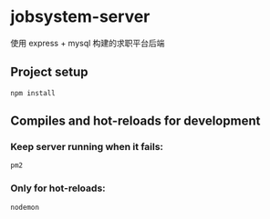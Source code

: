# jobsystem-server
使用 express + mysql 构建的求职平台后端
## Project setup
```
npm install
```
## Compiles and hot-reloads for development

### Keep server running when it fails:
```
pm2
```
### Only for hot-reloads:
```
nodemon
```